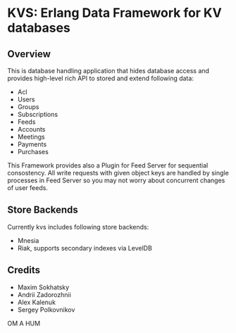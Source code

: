 KVS: Erlang Data Framework for KV databases
===========================================

Overview
--------

This is database handling application that hides database access
and provides high-level rich API to stored and extend following data:

* Acl
* Users
* Groups
* Subscriptions
* Feeds
* Accounts
* Meetings
* Payments
* Purchases

This Framework provides also a Plugin for Feed Server for sequential consostency.
All write requests with given object keys are handled by single processes in Feed Server
so you may not worry about concurrent changes of user feeds.

Store Backends
--------------

Currently kvs includes following store backends:

* Mnesia
* Riak, supports secondary indexes via LevelDB

Credits
-------

* Maxim Sokhatsky
* Andrii Zadorozhnii
* Alex Kalenuk
* Sergey Polkovnikov

OM A HUM

